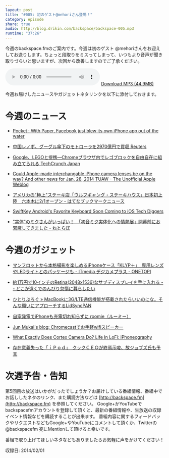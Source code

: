 ```yaml
---
layout: post
title: "#005: 初のゲスト@mehoriさん登場！"
category: episode
share: true
audio: http://blog.drikin.com/backspace/backspace-005.mp3
runtime: "37:26"
---
```


今週のbackspace.fmのご案内です。今週は初のゲスト @mehoriさんをお迎えしてお送りします。ちょっと段取りをミスってしまって、いつもより音声が聞き取りづらいと思いますが、次回から改善しますのでご了承ください。

<audio src="http://blog.drikin.com/backspace/backspace-005.mp3" controls preload></audio>
[Download MP3 (44.9MB)](http://blog.drikin.com/backspace/backspace-005.mp3)

今週お届けしたニュースやガジェットネタリンクを以下に添付しておきます。

今週のニュース
=============
- [Pocket : With Paper, Facebook just blew its own iPhone app out of the water](http://getpocket.com/a/read/535412495)

- [中国レノボ、グーグル傘下のモトローラを2970億円で買収  Reuters](http://jp.reuters.com/article/topNews/idJPTYEA0S08520140130)

- [Google、LEGOと提携―Chromeブラウザ内でレゴブロックを自由自在に組み立てられる  TechCrunch Japan](http://jp.techcrunch.com/2014/01/29/20140128google-chrome-now-lets-you-play-with-lego-in-the-browser/)

- [Could Apple-made interchangable iPhone camera lenses be on the way? And other news for Jan. 28, 2014  TUAW - The Unofficial Apple Weblog](http://www.tuaw.com/2014/01/28/could-apple-made-interchangable-iphone-camera-lenses-be-on-the-w/?ncid=rss_truncated)

- [アメリカの"極上"ステーキ店「ウルフギャング・ステーキハウス」日本初上陸　六本木に2/1オープン - はてなブックマークニュース](http://hatenanews.com/articles/201401/18518)

- [SwiftKey Android's Favorite Keyboard Soon Coming to iOS  Tech Diggers](http://tech-diggers.com/swiftkey-androids-favorite-keyboard-soon-coming-to-ios/)

- ["実体"のミクさんがいっぱい！　「初音ミク実体化への情熱展」開幕前にお邪魔してきました - ねとらぼ](http://nlab.itmedia.co.jp/nl/articles/1401/31/news049.html)


今週のガジェット
===============
- [マンフロットから本格撮影を楽しめるiPhoneケース「KLYP＋」　専用レンズやLEDライトとのパッケージも - ITmedia デジカメプラス - ONETOPI](http://1topi.jp/curator/mazzo/1401/31/447467)

- [約1万円で10インチのRetina(2048x1536)なサブディスプレイを手に入れる -- どこか遠くでのんびり怠惰に暮らしたい](http://misc.mat2uken.net/blog/2013/12/04/got_retina_sub_display_10000yen.html)

- [ひとりぶろぐ » MacBookに3G/LTE通信機能が搭載されたらいいのにな。そんな願いにアプローチするLidSyncPAN](http://hitoriblog.com/?p=22316)

- [自家発電でiPhoneも充電切れ知らずに  roomie（ルーミー）](http://www.roomie.jp/sp/2014/01/133734/)

- [Jun Mukai's blog: Chromecastでお手軽wifiスピーカー](http://blog.jmuk.org/2014/01/chromecastwifi.html?spref=fb&m=1)

- [What Exactly Does Cortex Camera Do?  Life In LoFi: iPhoneography](http://lifeinlofi.com/2013/02/06/what-does-cortex-camera-do/)

- [存在意義失った「ｉＰｏｄ」　クックＣＥＯが終焉示唆、故ジョブズ氏も予言](http://www.sankeibiz.jp/express/news/140131/exb1401310004000-n1.htm)


次週予告・告知
=============
第5回目の放送はいかがだったでしょうか？お届けしている番組情報、番組中でお話ししたネタのリンク、また購読方法などは [http://backspace.fm](http://backspace.fm) を参照してください。
Google+かYouTubeでbackspacefmアカウントを登録して頂くと、最新の番組情報や、生放送の収録イベント情報などを購読することが出来ます。
番組内容に関するフィードバックやリクエストなどもGoogle+やYouTubeにコメントして頂くか、Twitterの@backspacefm 宛にMentionして頂けると幸いです。

番組で取り上げてほしいネタなどもありましたらお気軽に声をかけてください！

収録日: 2014/02/01

